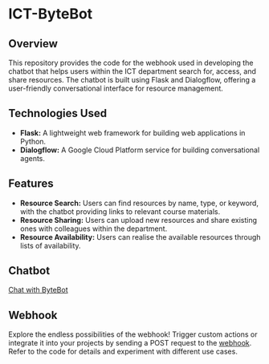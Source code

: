 # ICT-ByteBot

## Overview

This repository provides the code for the webhook used in developing the chatbot that helps users within the ICT department search for, access, and share resources. The chatbot is built using Flask and Dialogflow, offering a user-friendly conversational interface for resource management.

## Technologies Used

* **Flask:** A lightweight web framework for building web applications in Python.
* **Dialogflow:** A Google Cloud Platform service for building conversational agents.

## Features

* **Resource Search:** Users can find resources by name, type, or keyword, with the chatbot providing links to relevant course materials.
* **Resource Sharing:** Users can upload new resources and share existing ones with colleagues within the department.
* **Resource Availability:** Users can realise the available resources through lists of availability.

## Chatbot
[Chat with ByteBot](https://t.me/ICTByteBot)

## Webhook
Explore the endless possibilities of the webhook! Trigger custom actions or integrate it into your projects by sending a POST request to the [webhook](https://t.me/ICTByteBot). Refer to the code for details and experiment with different use cases.
